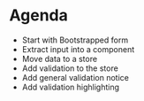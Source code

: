 # Agenda

* Start with Bootstrapped form
* Extract input into a component
* Move data to a store
* Add validation to the store
* Add general validation notice
* Add validation highlighting
